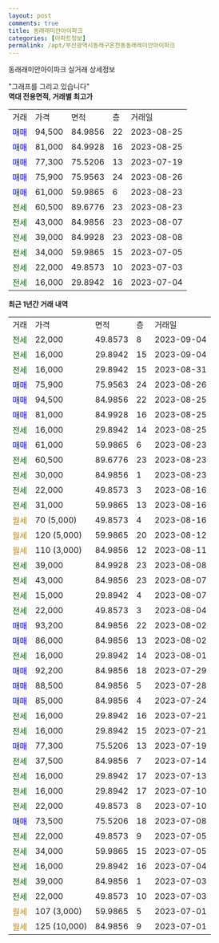 ```yaml
---
layout: post
comments: true
title: 동래래미안아이파크
categories: [아파트정보]
permalink: /apt/부산광역시동래구온천동동래래미안아이파크
---
```


동래래미안아이파크 실거래 상세정보

<script type="text/javascript">
  google.charts.load('current', {'packages':['line', 'corechart']});
  google.charts.setOnLoadCallback(drawChart);

  function drawChart() {
    var data = new google.visualization.DataTable();
    data.addColumn('date', '거래일');
    data.addColumn('number', "매매");
    data.addColumn('number', "전세");
    data.addColumn('number', "전매");

    data.addRows([[new Date(Date.parse("2023-09-04")), null, 22000, null], [new Date(Date.parse("2023-09-04")), null, 16000, null], [new Date(Date.parse("2023-08-31")), null, 16000, null], [new Date(Date.parse("2023-08-26")), 75900, null, null], [new Date(Date.parse("2023-08-25")), 94500, null, null], [new Date(Date.parse("2023-08-25")), 81000, null, null], [new Date(Date.parse("2023-08-25")), null, 16000, null], [new Date(Date.parse("2023-08-23")), 61000, null, null], [new Date(Date.parse("2023-08-23")), null, 60500, null], [new Date(Date.parse("2023-08-23")), null, 30000, null], [new Date(Date.parse("2023-08-16")), null, 22000, null], [new Date(Date.parse("2023-08-16")), null, 31000, null], [new Date(Date.parse("2023-08-16")), null, null, null], [new Date(Date.parse("2023-08-12")), null, null, null], [new Date(Date.parse("2023-08-11")), null, null, null], [new Date(Date.parse("2023-08-08")), null, 39000, null], [new Date(Date.parse("2023-08-07")), null, 43000, null], [new Date(Date.parse("2023-08-07")), null, 15000, null], [new Date(Date.parse("2023-08-04")), null, 22000, null], [new Date(Date.parse("2023-08-02")), 93200, null, null], [new Date(Date.parse("2023-08-02")), 86000, null, null], [new Date(Date.parse("2023-08-01")), null, 16000, null], [new Date(Date.parse("2023-07-29")), 92200, null, null], [new Date(Date.parse("2023-07-28")), 88500, null, null], [new Date(Date.parse("2023-07-24")), 85000, null, null], [new Date(Date.parse("2023-07-21")), null, 16000, null], [new Date(Date.parse("2023-07-21")), null, 16000, null], [new Date(Date.parse("2023-07-19")), 77300, null, null], [new Date(Date.parse("2023-07-14")), null, 37500, null], [new Date(Date.parse("2023-07-13")), null, 16000, null], [new Date(Date.parse("2023-07-10")), null, 16000, null], [new Date(Date.parse("2023-07-10")), null, 22000, null], [new Date(Date.parse("2023-07-08")), 73500, null, null], [new Date(Date.parse("2023-07-05")), null, 22000, null], [new Date(Date.parse("2023-07-05")), null, 34000, null], [new Date(Date.parse("2023-07-04")), null, 16000, null], [new Date(Date.parse("2023-07-03")), null, 39000, null], [new Date(Date.parse("2023-07-03")), null, 22000, null], [new Date(Date.parse("2023-07-01")), null, null, null], [new Date(Date.parse("2023-07-01")), null, null, null]]);

    var options = {
      hAxis: {
        format: 'yyyy/MM/dd'
      },    
      lineWidth: 0,
      pointsVisible: true,    
      title: '최근 1년간 유형별 실거래가 분포',
      legend: { position: 'bottom' }
    };

    var formatter = new google.visualization.NumberFormat({pattern:'###,###'} );
    formatter.format(data, 1);
    formatter.format(data, 2);
    
    setTimeout(function() {
        var chart = new google.visualization.LineChart(document.getElementById('columnchart_material'));
        chart.draw(data, (options));
        document.getElementById('loading').style.display = 'none';
    }, 200);
  }
</script>


<div id="loading" style="z-index:20; display: block; margin-left: 0px">"그래프를 그리고 있습니다"</div>
<div id="columnchart_material" style="width: 95%; margin-left: 0px; display: block"></div>
<!-- contents start -->
<b>역대 전용면적, 거래별 최고가</b>
<table class="sortable">
    <tr>
      <td>거래</td>
      <td>가격</td>
      <td>면적</td>
      <td>층</td>
      <td>거래일</td>
    </tr>
        <tr>
          <td><a style="color: blue">매매</a></td>
          <td>94,500</td>
          <td>84.9856</td>
          <td>22</td>
          <td>2023-08-25</td>
        </tr>            <tr>
          <td><a style="color: blue">매매</a></td>
          <td>81,000</td>
          <td>84.9928</td>
          <td>16</td>
          <td>2023-08-25</td>
        </tr>            <tr>
          <td><a style="color: blue">매매</a></td>
          <td>77,300</td>
          <td>75.5206</td>
          <td>13</td>
          <td>2023-07-19</td>
        </tr>            <tr>
          <td><a style="color: blue">매매</a></td>
          <td>75,900</td>
          <td>75.9563</td>
          <td>24</td>
          <td>2023-08-26</td>
        </tr>            <tr>
          <td><a style="color: blue">매매</a></td>
          <td>61,000</td>
          <td>59.9865</td>
          <td>6</td>
          <td>2023-08-23</td>
        </tr>        
        <tr>
              <td><a style="color: darkgreen">전세</a></td>
              <td>60,500</td>
              <td>89.6776</td>
              <td>23</td>
              <td>2023-08-23</td>
            </tr>            <tr>
              <td><a style="color: darkgreen">전세</a></td>
              <td>43,000</td>
              <td>84.9856</td>
              <td>23</td>
              <td>2023-08-07</td>
            </tr>            <tr>
              <td><a style="color: darkgreen">전세</a></td>
              <td>39,000</td>
              <td>84.9928</td>
              <td>23</td>
              <td>2023-08-08</td>
            </tr>            <tr>
              <td><a style="color: darkgreen">전세</a></td>
              <td>34,000</td>
              <td>59.9865</td>
              <td>15</td>
              <td>2023-07-05</td>
            </tr>            <tr>
              <td><a style="color: darkgreen">전세</a></td>
              <td>22,000</td>
              <td>49.8573</td>
              <td>10</td>
              <td>2023-07-03</td>
            </tr>            <tr>
              <td><a style="color: darkgreen">전세</a></td>
              <td>16,000</td>
              <td>29.8942</td>
              <td>16</td>
              <td>2023-07-04</td>
            </tr>        
    
</table>

<b>최근 1년간 거래 내역</b>

<table class="sortable">
    <tr>
      <td>거래</td>
      <td>가격</td>
      <td>면적</td>
      <td>층</td>
      <td>거래일</td>
    </tr>
    <tr>
      <td><a style="color: darkgreen">전세</a></td>
      <td>22,000</td>
      <td>49.8573</td>
      <td>8</td>
      <td>2023-09-04</td>
    </tr>          <tr>
      <td><a style="color: darkgreen">전세</a></td>
      <td>16,000</td>
      <td>29.8942</td>
      <td>15</td>
      <td>2023-09-04</td>
    </tr>          <tr>
      <td><a style="color: darkgreen">전세</a></td>
      <td>16,000</td>
      <td>29.8942</td>
      <td>15</td>
      <td>2023-08-31</td>
    </tr>          <tr>
      <td><a style="color: blue">매매</a></td>
      <td>75,900</td>
      <td>75.9563</td>
      <td>24</td>
      <td>2023-08-26</td>
    </tr>          <tr>
      <td><a style="color: blue">매매</a></td>
      <td>94,500</td>
      <td>84.9856</td>
      <td>22</td>
      <td>2023-08-25</td>
    </tr>          <tr>
      <td><a style="color: blue">매매</a></td>
      <td>81,000</td>
      <td>84.9928</td>
      <td>16</td>
      <td>2023-08-25</td>
    </tr>          <tr>
      <td><a style="color: darkgreen">전세</a></td>
      <td>16,000</td>
      <td>29.8942</td>
      <td>14</td>
      <td>2023-08-25</td>
    </tr>          <tr>
      <td><a style="color: blue">매매</a></td>
      <td>61,000</td>
      <td>59.9865</td>
      <td>6</td>
      <td>2023-08-23</td>
    </tr>          <tr>
      <td><a style="color: darkgreen">전세</a></td>
      <td>60,500</td>
      <td>89.6776</td>
      <td>23</td>
      <td>2023-08-23</td>
    </tr>          <tr>
      <td><a style="color: darkgreen">전세</a></td>
      <td>30,000</td>
      <td>84.9856</td>
      <td>1</td>
      <td>2023-08-23</td>
    </tr>          <tr>
      <td><a style="color: darkgreen">전세</a></td>
      <td>22,000</td>
      <td>49.8573</td>
      <td>3</td>
      <td>2023-08-16</td>
    </tr>          <tr>
      <td><a style="color: darkgreen">전세</a></td>
      <td>31,000</td>
      <td>59.9865</td>
      <td>13</td>
      <td>2023-08-16</td>
    </tr>          <tr>
      <td><a style="color: darkgoldenrod">월세</a></td>
      <td>70 (5,000)</td>
      <td>49.8573</td>
      <td>4</td>
      <td>2023-08-16</td>
    </tr>          <tr>
      <td><a style="color: darkgoldenrod">월세</a></td>
      <td>120 (5,000)</td>
      <td>59.9865</td>
      <td>20</td>
      <td>2023-08-12</td>
    </tr>          <tr>
      <td><a style="color: darkgoldenrod">월세</a></td>
      <td>110 (3,000)</td>
      <td>84.9856</td>
      <td>12</td>
      <td>2023-08-11</td>
    </tr>          <tr>
      <td><a style="color: darkgreen">전세</a></td>
      <td>39,000</td>
      <td>84.9928</td>
      <td>23</td>
      <td>2023-08-08</td>
    </tr>          <tr>
      <td><a style="color: darkgreen">전세</a></td>
      <td>43,000</td>
      <td>84.9856</td>
      <td>23</td>
      <td>2023-08-07</td>
    </tr>          <tr>
      <td><a style="color: darkgreen">전세</a></td>
      <td>15,000</td>
      <td>29.8942</td>
      <td>4</td>
      <td>2023-08-07</td>
    </tr>          <tr>
      <td><a style="color: darkgreen">전세</a></td>
      <td>22,000</td>
      <td>49.8573</td>
      <td>3</td>
      <td>2023-08-04</td>
    </tr>          <tr>
      <td><a style="color: blue">매매</a></td>
      <td>93,200</td>
      <td>84.9856</td>
      <td>22</td>
      <td>2023-08-02</td>
    </tr>          <tr>
      <td><a style="color: blue">매매</a></td>
      <td>86,000</td>
      <td>84.9856</td>
      <td>13</td>
      <td>2023-08-02</td>
    </tr>          <tr>
      <td><a style="color: darkgreen">전세</a></td>
      <td>16,000</td>
      <td>29.8942</td>
      <td>14</td>
      <td>2023-08-01</td>
    </tr>          <tr>
      <td><a style="color: blue">매매</a></td>
      <td>92,200</td>
      <td>84.9856</td>
      <td>18</td>
      <td>2023-07-29</td>
    </tr>          <tr>
      <td><a style="color: blue">매매</a></td>
      <td>88,500</td>
      <td>84.9856</td>
      <td>5</td>
      <td>2023-07-28</td>
    </tr>          <tr>
      <td><a style="color: blue">매매</a></td>
      <td>85,000</td>
      <td>84.9856</td>
      <td>4</td>
      <td>2023-07-24</td>
    </tr>          <tr>
      <td><a style="color: darkgreen">전세</a></td>
      <td>16,000</td>
      <td>29.8942</td>
      <td>16</td>
      <td>2023-07-21</td>
    </tr>          <tr>
      <td><a style="color: darkgreen">전세</a></td>
      <td>16,000</td>
      <td>29.8942</td>
      <td>15</td>
      <td>2023-07-21</td>
    </tr>          <tr>
      <td><a style="color: blue">매매</a></td>
      <td>77,300</td>
      <td>75.5206</td>
      <td>13</td>
      <td>2023-07-19</td>
    </tr>          <tr>
      <td><a style="color: darkgreen">전세</a></td>
      <td>37,500</td>
      <td>84.9856</td>
      <td>7</td>
      <td>2023-07-14</td>
    </tr>          <tr>
      <td><a style="color: darkgreen">전세</a></td>
      <td>16,000</td>
      <td>29.8942</td>
      <td>17</td>
      <td>2023-07-13</td>
    </tr>          <tr>
      <td><a style="color: darkgreen">전세</a></td>
      <td>16,000</td>
      <td>29.8942</td>
      <td>17</td>
      <td>2023-07-10</td>
    </tr>          <tr>
      <td><a style="color: darkgreen">전세</a></td>
      <td>22,000</td>
      <td>49.8573</td>
      <td>8</td>
      <td>2023-07-10</td>
    </tr>          <tr>
      <td><a style="color: blue">매매</a></td>
      <td>73,500</td>
      <td>75.5206</td>
      <td>18</td>
      <td>2023-07-08</td>
    </tr>          <tr>
      <td><a style="color: darkgreen">전세</a></td>
      <td>22,000</td>
      <td>49.8573</td>
      <td>9</td>
      <td>2023-07-05</td>
    </tr>          <tr>
      <td><a style="color: darkgreen">전세</a></td>
      <td>34,000</td>
      <td>59.9865</td>
      <td>15</td>
      <td>2023-07-05</td>
    </tr>          <tr>
      <td><a style="color: darkgreen">전세</a></td>
      <td>16,000</td>
      <td>29.8942</td>
      <td>16</td>
      <td>2023-07-04</td>
    </tr>          <tr>
      <td><a style="color: darkgreen">전세</a></td>
      <td>39,000</td>
      <td>84.9856</td>
      <td>1</td>
      <td>2023-07-03</td>
    </tr>          <tr>
      <td><a style="color: darkgreen">전세</a></td>
      <td>22,000</td>
      <td>49.8573</td>
      <td>10</td>
      <td>2023-07-03</td>
    </tr>          <tr>
      <td><a style="color: darkgoldenrod">월세</a></td>
      <td>107 (3,000)</td>
      <td>59.9865</td>
      <td>5</td>
      <td>2023-07-01</td>
    </tr>          <tr>
      <td><a style="color: darkgoldenrod">월세</a></td>
      <td>125 (10,000)</td>
      <td>84.9856</td>
      <td>9</td>
      <td>2023-07-01</td>
    </tr>      </table>
<!-- contents end -->    

